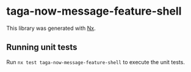 # taga-now-message-feature-shell

This library was generated with [Nx](https://nx.dev).

## Running unit tests

Run `nx test taga-now-message-feature-shell` to execute the unit tests.
